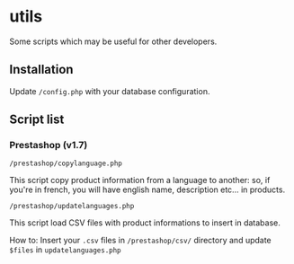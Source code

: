 # utils

Some scripts which may be useful for other developers.

## Installation

Update `/config.php` with your database configuration.

## Script list

### Prestashop (v1.7)

    /prestashop/copylanguage.php
This script copy product information from a language to another: so, if you're in french, you will have english name, description etc... in products.

    /prestashop/updatelanguages.php
This script load CSV files with product informations to insert in database.

How to: Insert your `.csv` files in `/prestashop/csv/` directory and update `$files` in `updatelanguages.php`
